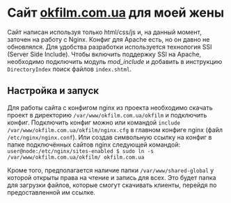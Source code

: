 Сайт [okfilm.com.ua](http://okfilm.com.ua/) для моей жены
=========================================================
Сайт написан используя только html/css/js и, на данный момент, заточен на работу с Nginx. Конфиг для Apache есть, но он давно не обновлялся.
Для удобства разработки используется технология SSI (Server Side Include). Чтобы включить поддержку SSI на Apache, необходимо подключить модуль *mod_include* и добавить в инструкцию `DirectoryIndex` поиск файлов `index.shtml`.

Настройка и запуск
------------------
Для работы сайта с конфигом nginx из проекта необходимо скачать проект в директорию `/var/www/okfilm.com.ua/okfilm` и подключить конфиг. Подключить конфиг можно или командой `include /var/www/okfilm.com.ua/okfilm/nginx.cfg` в главном конфиге nginx (файл `/etc/nginx/nginx.conf`). Или создав символьную ссылку на конфиг в папке подключённых сайтов nginx следующей командой:
`user@node:/etc/nginx/sites-enabled $ sudo ln -s /var/www/okfilm.com.ua/okfilm/ okfilm.com.ua`

Кроме того, предполагается наличие папки `/var/www/shared-global` у которой открыты права на чтение и запись для всех. Это будет папка для загрузки файлов, которые смогут скачивать клиенты, перейдя по предоставленной им ссылке.